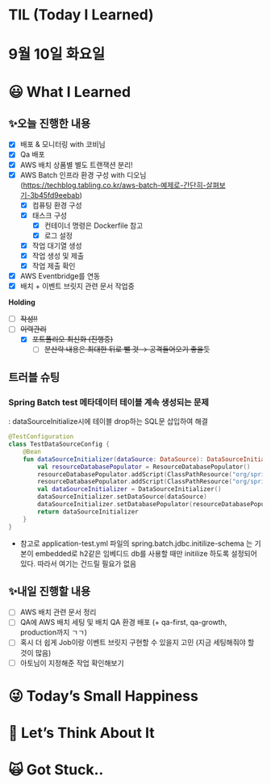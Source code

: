 # TIL (Today I Learned)

# 9월 10일 화요일

# 😃 What I Learned

## ✨오늘 진행한 내용

- [x]  배포 & 모니터링 with 코비님
- [x]  Qa 배포
- [x]  AWS 배치 상품별 별도 트랜잭션 분리!
- [x]  AWS Batch 인프라 환경 구성 with 디오님(https://techblog.tabling.co.kr/aws-batch-예제로-간단히-살펴보기-3b45fd9eebab)
    - [x]  컴퓨팅 환경 구성
    - [x]  태스크 구성
        - [x]  컨테이너 명령은 Dockerfile 참고
        - [x]  로그 설정
    - [x]  작업 대기열 생성
    - [x]  작업 생성 및 제출
    - [x]  작업 제출 확인
- [x]  AWS Eventbridge를 연동
- [x]  배치 + 이벤트 브릿지 관련 문서 작업중

**Holding**

- [ ]  ~~작성!!~~
- [ ]  ~~이력관리~~
    - [x]  ~~포트폴리오 최신화 (진행중)~~
        - [ ]  ~~분산락 내용은 최대한 뒤로 뺄 것 → 공격들어오기 좋을듯~~

## 트러블 슈팅

### Spring Batch test 메타데이터 테이블 계속 생성되는 문제

: dataSourceInitialize시에 테이블 drop하는 SQL문 삽입하여 해결

```kotlin
@TestConfiguration
class TestDataSourceConfig {
    @Bean
    fun dataSourceInitializer(dataSource: DataSource): DataSourceInitializer {
        val resourceDatabasePopulator = ResourceDatabasePopulator()
        resourceDatabasePopulator.addScript(ClassPathResource("org/springframework/batch/core/schema-drop-h2.sql")) // 추가
        resourceDatabasePopulator.addScript(ClassPathResource("org/springframework/batch/core/schema-h2.sql"))
        val dataSourceInitializer = DataSourceInitializer()
        dataSourceInitializer.setDataSource(dataSource)
        dataSourceInitializer.setDatabasePopulator(resourceDatabasePopulator)
        return dataSourceInitializer
    }
}

```

- 참고로 application-test.yml 파일의 spring.batch.jdbc.initilize-schema 는 기본이 embedded로 h2같은 임베디드 db를 사용할 때만 initilize 하도록 설정되어있다. 따라서 여기는 건드릴 필요가 없음

## ✨내일 진행할 내용

- [ ]  AWS 배치 관련 문서 정리
- [ ]  QA에 AWS 배치 세팅 및 배치 QA 환경 배포  (+ qa-first, qa-growth, production까지 ㄱㄱ)
- [ ]  혹시 더 쉽게 Job이랑 이벤트 브릿지 구현할 수 있을지 고민 (지금 세팅해줘야 할 것이 많음)
- [ ]  아토님이 지정해준 작업 확인해보기

# 😜 Today’s Small Happiness

# 🧐 Let’s Think About It

# 🙀 Got Stuck..